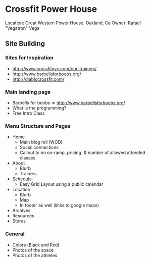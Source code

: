 # Crossfit Power House

Location: Great Western Power House, Oakland, Ca
Owner: Rafael "Vegatron" Vega

## Site Building

### Sites for Inspiration
* http://www.crossfitnyc.com/our-trainers/
* http://www.barbellsforboobs.org/
* http://diablocrossfit.com/

### Main landing page

* Barbells for boobs => http://www.barbellsforboobs.org/
* What is the programming?
* Free Intro Class

### Menu Structure and Pages

* Home
  * Main blog roll (WOD)
  * Social connections
  * Callout to no on-ramp, pricing, & number of allowed attended classes
* About
  * Blurb
  * Trainers
* Schedule
  * Easy Grid Layout using a public calendar
* Location
  * Blurb
  * Map
  * In footer as well (links to google maps)
* Archives
* Resources
* Stores

### General

* Colors (Black and Red)
* Photos of the space
* Photos of the athletes


